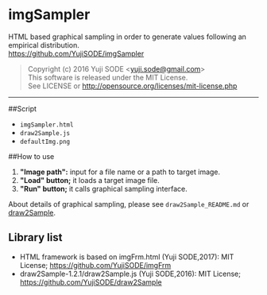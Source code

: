 # imgSampler
HTML based graphical sampling in order to generate values following an empirical distribution.  
https://github.com/YujiSODE/imgSampler

>Copyright (c) 2016 Yuji SODE \<yuji.sode@gmail.com\>  
>This software is released under the MIT License.  
>See LICENSE or http://opensource.org/licenses/mit-license.php
______

##Script
* `imgSampler.html`
* `draw2Sample.js`
* `defaultImg.png`

##How to use
1. __"Image path":__ input for a file name or a path to target image.
2. __"Load" button;__ it loads a target image file.
3. __"Run" button;__ it calls graphical sampling interface.

About details of graphical sampling, please see `draw2Sample_README.md` or [draw2Sample](https://github.com/YujiSODE/draw2Sample/README.md).

## Library list
* HTML framework is based on imgFrm.html (Yuji SODE,2017): MIT License; https://github.com/YujiSODE/imgFrm
* draw2Sample-1.2.1/draw2Sample.js (Yuji SODE,2016): MIT License; https://github.com/YujiSODE/draw2Sample
